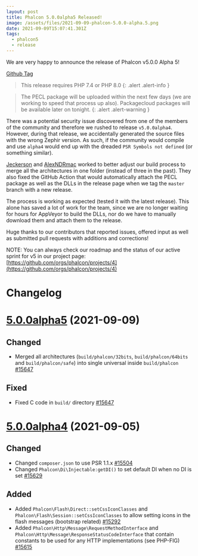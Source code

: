```yaml
---
layout: post
title: Phalcon 5.0.0alpha5 Released!
image: /assets/files/2021-09-09-phalcon-5.0.0-alpha.5.png
date: 2021-09-09T15:07:41.301Z
tags:
  - phalcon5
  - release
---
```

We are very happy to announce the release of Phalcon v5.0.0 Alpha 5!
<!--more-->

[Github Tag](https://github.com/phalcon/cphalcon/releases/tag/5.0.0alpha5)

> This release requires PHP 7.4 or PHP 8.0
{: .alert .alert-info }

> The PECL package will be uploaded within the next few days (we are working to speed that process up also). Packagecloud packages will be available later on tonight.
{: .alert .alert-warning }

There was a potential security issue discovered from one of the members of the community and therefore we rushed to release `v5.0.0alpha4`. However, during that release, we accidentally generated the source files with the wrong Zephir version. As such, if the community would compile and use `alpha4` would end up with the dreaded `PSR Symbols not defined` (or something similar).

[Jeckerson](https://github.com/Jeckerson) and [AlexNDRmac](https://github.com/AlexNDRmac) worked to better adjust our build process to merge all the architectures in one folder  (instead of three in the past). They also fixed the GitHub Action that would automatically attach the PECL package as well as the DLLs in the release page when we tag the `master` branch with a new release. 

The process is working as expected (tested it with the latest release). This alone has saved a lot of work for the team, since we are no longer waiting for hours for AppVeyor to build the DLLs, nor do we have to manually download them and attach them to the release.

Huge thanks to our contributors that reported issues, offered input as well as submitted pull requests with additions and corrections!

NOTE: You can always check our roadmap and the status of our active sprint for v5 in our project page: [https://github.com/orgs/phalcon/projects/4](https://github.com/orgs/phalcon/projects/4)

# Changelog

# [5.0.0alpha5](https://github.com/phalcon/cphalcon/releases/tag/v5.0.0alpha5) (2021-09-09)
## Changed
- Merged all architectures (`build/phalcon/32bits`, `build/phalcon/64bits` and `build/phalcon/safe`) into single universal inside `build/phalcon` [#15647](https://github.com/phalcon/cphalcon/issues/15647)

## Fixed
- Fixed C code in `build/` directory [#15647](https://github.com/phalcon/cphalcon/issues/15647)

# [5.0.0alpha4](https://github.com/phalcon/cphalcon/releases/tag/v5.0.0alpha4) (2021-09-05)

## Changed
- Changed `composer.json` to use PSR 1.1.x [#15504](https://github.com/phalcon/cphalcon/issues/15504)
- Changed `Phalcon\Di\Injectable:getDI()` to set default DI when no DI is set [#15629](https://github.com/phalcon/cphalcon/pull/15629)

## Added
- Added `Phalcon\Flash\Direct::setCssIconClasses` and `Phalcon\Flash\Session::setCssIconClasses` to allow setting icons in the flash messages (bootstrap related) [#15292](https://github.com/phalcon/cphalcon/issues/15292)
- Added `Phalcon\Http\Message\RequestMethodInterface` and `Phalcon\Http\Message\ResponseStatusCodeInterface` that contain constants to be used for any HTTP implementations (see PHP-FIG) [#15615](https://github.com/phalcon/cphalcon/issues/15615)

